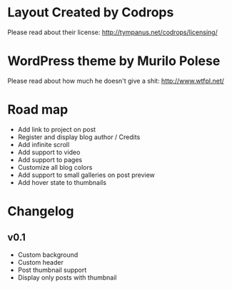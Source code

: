 # Layout Created by Codrops

Please read about their license: http://tympanus.net/codrops/licensing/

# WordPress theme by Murilo Polese

Please read about how much he doesn't give a shit: http://www.wtfpl.net/

# Road map
* Add link to project on post
* Register and display blog author / Credits
* Add infinite scroll
* Add support to video
* Add support to pages
* Customize all blog colors
* Add support to small galleries on post preview
* Add hover state to thumbnails

# Changelog
## v0.1
* Custom background
* Custom header
* Post thumbnail support
* Display only posts with thumbnail
